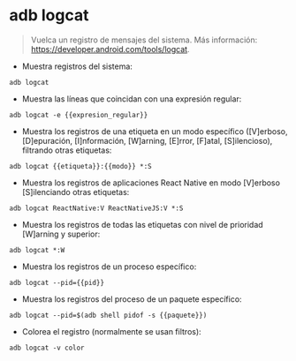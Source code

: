 # adb logcat

> Vuelca un registro de mensajes del sistema.
> Más información: <https://developer.android.com/tools/logcat>.

- Muestra registros del sistema:

`adb logcat`

- Muestra las líneas que coincidan con una expresión regular:

`adb logcat -e {{expresion_regular}}`

- Muestra los registros de una etiqueta en un modo específico ([V]erboso, [D]epuración, [I]nformación, [W]arning, [E]rror, [F]atal, [S]ilencioso), filtrando otras etiquetas:

`adb logcat {{etiqueta}}:{{modo}} *:S`

- Muestra los registros de aplicaciones React Native en modo [V]erboso [S]ilenciando otras etiquetas:

`adb logcat ReactNative:V ReactNativeJS:V *:S`

- Muestra los registros de todas las etiquetas con nivel de prioridad [W]arning y superior:

`adb logcat *:W`

- Muestra los registros de un proceso específico:

`adb logcat --pid={{pid}}`

- Muestra los registros del proceso de un paquete específico:

`adb logcat --pid=$(adb shell pidof -s {{paquete}})`

- Colorea el registro (normalmente se usan filtros):

`adb logcat -v color`
